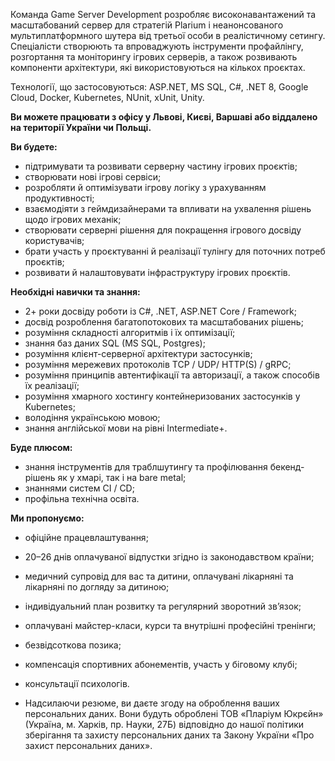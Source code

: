 Команда Game Server Development розробляє високонавантажений та масштабований
сервер для стратегій Plarium і неанонсованого мультиплатформного шутера від
третьої особи в реалістичному сетингу. Спеціалісти створюють та впроваджують
інструменти профайлінгу, розгортання та моніторингу ігрових серверів, а також
розвивають компоненти архітектури, які використовуються на кількох проєктах.

Технології, що застосовуються: ASP.NET, MS SQL, C#, .NET 8, Google Cloud,
Docker, Kubernetes, NUnit, xUnit, Unity.  
  
**Ви можете працювати з офісу у Львові, Києві, Варшаві або віддалено на
території України чи Польщі.**

**Ви будете:**

  * підтримувати та розвивати серверну частину ігрових проєктів;
  * створювати нові ігрові сервіси;
  * розробляти й оптимізувати ігрову логіку з урахуванням продуктивності;
  * взаємодіяти з геймдизайнерами та впливати на ухвалення рішень щодо ігрових механік;
  * створювати серверні рішення для покращення ігрового досвіду користувачів;
  * брати участь у проєктуванні й реалізації тулінгу для поточних потреб проєктів;
  * розвивати й налаштовувати інфраструктуру ігрових проєктів.

**Необхідні навички та знання:**

  * 2+ роки досвіду роботи із C#, .NET, ASP.NET Core / Framework;
  * досвід розроблення багатопотокових та масштабованих рішень;
  * розуміння складності алгоритмів і їх оптимізації;
  * знання баз даних SQL (MS SQL, Postgres);
  * розуміння клієнт-серверної архітектури застосунків;
  * розуміння мережевих протоколів TCP / UDP/ HTTP(S) / gRPC;
  * розуміння принципів автентифікації та авторизації, а також способів їх реалізації;
  * розуміння хмарного хостингу контейнеризованих застосунків у Kubernetes;
  * володіння українською мовою; 
  * знання англійської мови на рівні Intermediate+.

**Буде плюсом:**

  * знання інструментів для траблшутингу та профілювання бекенд-рішень як у хмарі, так і на bare metal;
  * знаннями систем CI / CD; 
  * профільна технічна освіта.

**Ми пропонуємо:**

  * офіційне працевлаштування;
  * 20–26 днів оплачуваної відпустки згідно із законодавством країни;
  * медичний супровід для вас та дитини, оплачувані лікарняні та лікарняні по догляду за дитиною;
  * індивідуальний план розвитку та регулярний зворотний зв’язок;
  * оплачувані майстер-класи, курси та внутрішні професійні тренінги;
  * безвідсоткова позика;
  * компенсація спортивних абонементів, участь у біговому клубі;
  * консультації психологів.

* Надсилаючи резюме, ви даєте згоду на оброблення ваших персональних даних. Вони будуть оброблені ТОВ «Пларіум Юкрєйн» (Україна, м. Харків, пр. Науки, 27Б) відповідно до нашої політики зберігання та захисту персональних даних та Закону України «Про захист персональних даних».